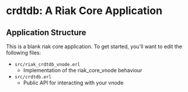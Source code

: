 crdtdb: A Riak Core Application
======================================

Application Structure
---------------------

This is a blank riak core application. To get started, you'll want to edit the
following files:

* `src/riak_crdtdb_vnode.erl`
  * Implementation of the riak_core_vnode behaviour
* `src/crdtdb.erl`
  * Public API for interacting with your vnode
